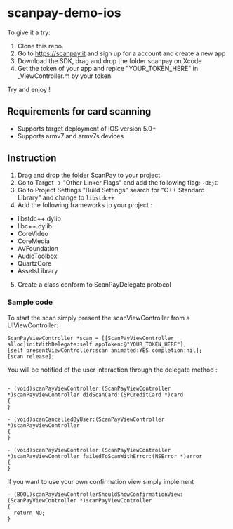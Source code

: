 scanpay-demo-ios
================

To give it a try:

1. Clone this repo.
2. Go to https://scanpay.it and sign up for a account and create a new app
3. Download the SDK, drag and drop the folder scanpay on Xcode
4. Get the token of your app and  replce "YOUR_TOKEN_HERE" in _ViewController.m by your token.

Try and enjoy !


Requirements for card scanning
------------------------------

* Supports target deployment of iOS version 5.0+
* Supports armv7 and armv7s devices

Instruction
-----------

1. Drag and drop the folder ScanPay to your project
2. Go to Target -> "Other Linker Flags" and add the following flag: `-ObjC`
3. Go to Project Settings "Build Settings" search for "C++ Standard Library" and change to `libstdc++`
4. Add the following frameworks to your project :
  * libstdc++.dylib
  * libc++.dylib 
  * CoreVideo
  * CoreMedia
  * AVFoundation
  * AudioToolbox
  * QuartzCore
  * AssetsLibrary

5. Create a class conform to ScanPayDelegate protocol 

### Sample code

To start the scan simply present the scanViewController from a UIViewController:
```obj-c
ScanPayViewController *scan = [[ScanPayViewController alloc]initWithDelegate:self appToken:@"YOUR_TOKEN_HERE"];
[self presentViewController:scan animated:YES completion:nil];
[scan release];
```

You will be notified of the user interaction through the delegate method :
```obj-c

- (void)scanPayViewController:(ScanPayViewController *)scanPayViewController didScanCard:(SPCreditCard *)card
{
}
 
- (void)scanCancelledByUser:(ScanPayViewController *)scanPayViewController
{
}
 
- (void)scanPayViewController:(ScanPayViewController *)scanPayViewController failedToScanWithError:(NSError *)error
{
}
```

If you want to use your own confirmation view simply implement
 
 ```obj-c
 - (BOOL)scanPayViewControllerShouldShowConfirmationView:(ScanPayViewController *)scanPayViewController
 {
   return NO;
 }
 ```
